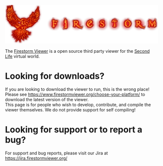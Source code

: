 <picture>
  <source media="(prefers-color-scheme: dark)" srcset="images/firestorm_readme_dark.png">
  <source media="(prefers-color-scheme: light)" srcset="images/firestorm_readme_light.png">
  <img alt="Second Life Logo" src="images/firestorm_readme_light.png"> <!-- Assume light theme -->
</picture>

The [Firestorm Viewer](https://www.firestormviewer.org) is a open source third party viewer for the [Second Life](https://secondlife.com/) virtual world.

# Looking for downloads?
If you are looking to download the viewer to run, this is the wrong place!<br/>
Please see https://www.firestormviewer.org/choose-your-platform/ to download the latest version of the viewer.<br/>
This page is for people who wish to develop, contribute, and compile the viewer themselves. We do not provide support for self compiling!

# Looking for support or to report a bug?
For support and bug reports, please visit our Jira at https://jira.firestormviewer.org/
